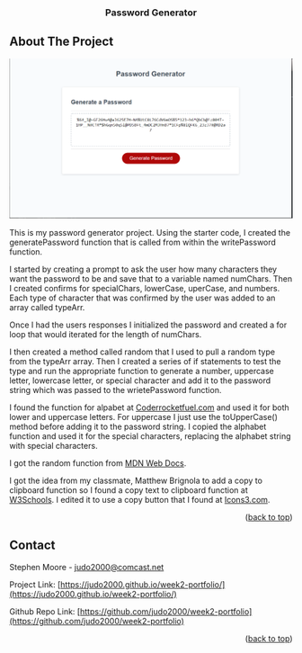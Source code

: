 <div id="top"></div>

  <h3 align="center">Password Generator</h3>
</div>

<!-- ABOUT THE PROJECT -->
## About The Project

[![Product Name Screen Shot][product-screenshot]](https://judo2000.github.io/week3-password-generator/)

This is my password generator project.  Using the starter code, I created the generatePassword function that is called from within the writePassword function.

I started by creating a prompt to ask the user how many characters they want the password to be and save that to a variable named numChars.  Then I created confirms for specialChars, lowerCase, uperCase, and numbers. Each type of character that was confirmed by the user was added to an array called typeArr.  

Once I had the users responses I initialized the password and created a for loop that would iterated for the length of numChars.

I then created a method called random that I used to pull a random type from the typeArr array.  Then I created a series of if statements to test the type and run the appropriate function to generate a number, uppercase letter, lowercase letter, or special character and add it to the password string which was passed to the wrietePassword function.

I found the function for alpabet at [Coderrocketfuel.com](https://www.coderrocketfuel.com/article/generate-a-random-letter-from-the-alphabet-using-javascript) and used it for both lower and uppercase letters.  For uppercase I just use the toUpperCase() method before adding it to the password string. I copied the alphabet function and used it for the special characters, replacing the alphabet string with special characters.

I got the random function from [MDN Web Docs](https://developer.mozilla.org/en-US/docs/Web/JavaScript/Reference/Global_Objects/Math/random).

I got the idea from my classmate, Matthew Brignola to add a copy to clipboard function so I found a copy text to clipboard function at [W3Schools](https://www.w3schools.com/howto/howto_js_copy_clipboard.asp).  I edited it to use a copy button that I found at [Icons3.com](https://icons8.com/icons/set/copy-text).
<p align="right">(<a href="#top">back to top</a>)</p>

<!-- CONTACT -->
## Contact

Stephen Moore - judo2000@comcast.net

Project Link: [https://judo2000.github.io/week2-portfolio/](https://judo2000.github.io/week2-portfolio/)

Github Repo Link: [https://github.com/judo2000/week2-portfolio](https://github.com/judo2000/week2-portfolio)

<p align="right">(<a href="#top">back to top</a>)</p>

[product-screenshot]: password_generator_screenshot.png